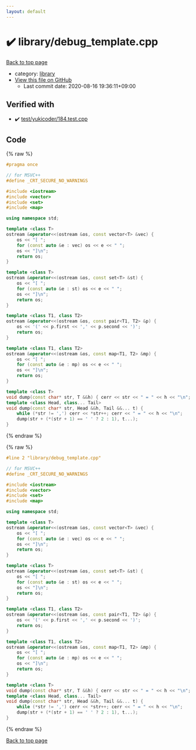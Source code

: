 ```yaml
---
layout: default
---
```


<!-- mathjax config similar to math.stackexchange -->
<script type="text/javascript" async
  src="https://cdnjs.cloudflare.com/ajax/libs/mathjax/2.7.5/MathJax.js?config=TeX-MML-AM_CHTML">
</script>
<script type="text/x-mathjax-config">
  MathJax.Hub.Config({
    TeX: { equationNumbers: { autoNumber: "AMS" }},
    tex2jax: {
      inlineMath: [ ['$','$'] ],
      processEscapes: true
    },
    "HTML-CSS": { matchFontHeight: false },
    displayAlign: "left",
    displayIndent: "2em"
  });
</script>

<script type="text/javascript" src="https://cdnjs.cloudflare.com/ajax/libs/jquery/3.4.1/jquery.min.js"></script>
<script src="https://cdn.jsdelivr.net/npm/jquery-balloon-js@1.1.2/jquery.balloon.min.js" integrity="sha256-ZEYs9VrgAeNuPvs15E39OsyOJaIkXEEt10fzxJ20+2I=" crossorigin="anonymous"></script>
<script type="text/javascript" src="../../assets/js/copy-button.js"></script>
<link rel="stylesheet" href="../../assets/css/copy-button.css" />


# :heavy_check_mark: library/debug_template.cpp

<a href="../../index.html">Back to top page</a>

* category: <a href="../../index.html#d521f765a49c72507257a2620612ee96">library</a>
* <a href="{{ site.github.repository_url }}/blob/master/library/debug_template.cpp">View this file on GitHub</a>
    - Last commit date: 2020-08-16 19:36:11+09:00




## Verified with

* :heavy_check_mark: <a href="../../verify/test/yukicoder/184.test.cpp.html">test/yukicoder/184.test.cpp</a>


## Code

<a id="unbundled"></a>
{% raw %}
```cpp
#pragma once

// for MSVC++
#define _CRT_SECURE_NO_WARNINGS

#include <iostream>
#include <vector>
#include <set>
#include <map>

using namespace std;

template <class T>
ostream &operator<<(ostream &os, const vector<T> &vec) {
	os << "[ ";
	for (const auto &e : vec) os << e << " ";
	os << "]\n";
	return os;
}

template <class T>
ostream &operator<<(ostream &os, const set<T> &st) {
	os << "[ ";
	for (const auto &e : st) os << e << " ";
	os << "]\n";
	return os;
}

template <class T1, class T2>
ostream &operator<<(ostream &os, const pair<T1, T2> &p) {
	os << '(' << p.first << ',' << p.second << ')';
	return os;
}

template <class T1, class T2>
ostream &operator<<(ostream &os, const map<T1, T2> &mp) {
	os << "[ ";
	for (const auto &e : mp) os << e << " ";
	os << "]\n";
	return os;
}

template <class T>
void dump(const char* str, T &&h) { cerr << str << " = " << h << "\n"; };
template <class Head, class... Tail>
void dump(const char* str, Head &&h, Tail &&... t) {
	while (*str != ',') cerr << *str++; cerr << " = " << h << "\n";
	dump(str + (*(str + 1) == ' ' ? 2 : 1), t...);
}

```
{% endraw %}

<a id="bundled"></a>
{% raw %}
```cpp
#line 2 "library/debug_template.cpp"

// for MSVC++
#define _CRT_SECURE_NO_WARNINGS

#include <iostream>
#include <vector>
#include <set>
#include <map>

using namespace std;

template <class T>
ostream &operator<<(ostream &os, const vector<T> &vec) {
	os << "[ ";
	for (const auto &e : vec) os << e << " ";
	os << "]\n";
	return os;
}

template <class T>
ostream &operator<<(ostream &os, const set<T> &st) {
	os << "[ ";
	for (const auto &e : st) os << e << " ";
	os << "]\n";
	return os;
}

template <class T1, class T2>
ostream &operator<<(ostream &os, const pair<T1, T2> &p) {
	os << '(' << p.first << ',' << p.second << ')';
	return os;
}

template <class T1, class T2>
ostream &operator<<(ostream &os, const map<T1, T2> &mp) {
	os << "[ ";
	for (const auto &e : mp) os << e << " ";
	os << "]\n";
	return os;
}

template <class T>
void dump(const char* str, T &&h) { cerr << str << " = " << h << "\n"; };
template <class Head, class... Tail>
void dump(const char* str, Head &&h, Tail &&... t) {
	while (*str != ',') cerr << *str++; cerr << " = " << h << "\n";
	dump(str + (*(str + 1) == ' ' ? 2 : 1), t...);
}

```
{% endraw %}

<a href="../../index.html">Back to top page</a>

